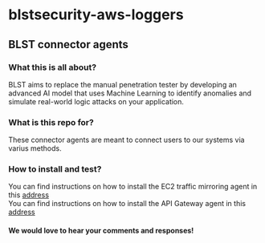 # blstsecurity-aws-loggers

## BLST connector agents
### What this is all about?
BLST aims to replace the manual penetration tester by developing an advanced AI model that uses Machine Learning to identify anomalies and simulate real-world logic attacks on your application.

### What is this repo for?
These connector agents are meant to connect users to our systems via varius methods.

### How to install and test?
You can find instructions on how to install the EC2 traffic mirroring agent in this [address](mirror-traffic/EC2/EC2_Lambda_installation_instructions.pdf) <br>
You can find instructions on how to install the API Gateway agent in this [address](api-gateway/API_Gateway_Lambda_installation_instructions.pdf)

#### We would love to hear your comments and responses!
